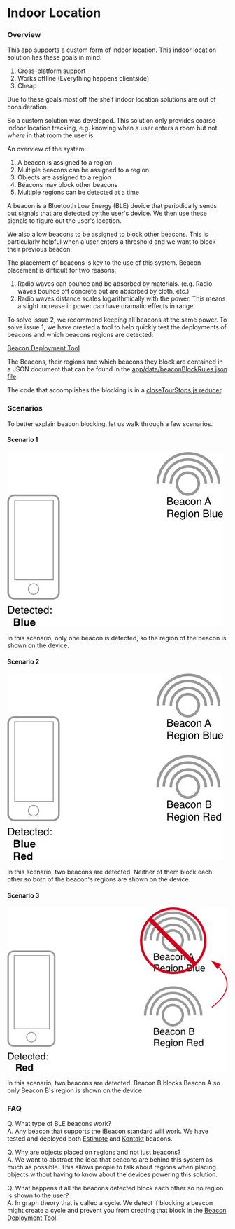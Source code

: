 # Indoor Location

### Overview

This app supports a custom form of indoor location. This indoor location solution has these goals in mind:

1. Cross-platform support
2. Works offline (Everything happens clientside)
3. Cheap

Due to these goals most off the shelf indoor location solutions are out of consideration.

So a custom solution was developed. This solution only provides coarse indoor location tracking, e.g. knowing when a user enters a room but not *where* in that room the user is.

An overview of the system:

1. A beacon is assigned to a region
2. Multiple beacons can be assigned to a region
3. Objects are assigned to a region
4. Beacons may block other beacons
5. Multiple regions can be detected at a time

A beacon is a Bluetooth Low Energy (BLE) device that periodically sends out signals that are detected by the user's device. We then use these signals to figure out the user's location.

We also allow beacons to be assigned to block other beacons. This is particularly helpful when a user enters a threshold and we want to block their previous beacon.

The placement of beacons is key to the use of this system. Beacon placement is difficult for two reasons:

1. Radio waves can bounce and be absorbed by materials. (e.g. Radio waves bounce off concrete but are absorbed by cloth, etc.)
2. Radio waves distance scales logarithmically with the power. This means a slight increase in power can have dramatic effects in range.

To solve issue 2, we recommend keeping all beacons at the same power. To solve issue 1, we have created a tool to help quickly test the deployments of beacons and which beacons regions are detected:

[Beacon Deployment Tool](https://github.com/NordicMuseum/BeaconDeploymentTool)

The Beacons, their regions and which beacons they block are contained in a JSON document that can be found in the [app/data/beaconBlockRules.json file](../app/data/beaconBlockRules.json).

The code that accomplishes the blocking is in a [closeTourStops.js reducer](../app/reducers/closeTourStops.js).

### Scenarios

To better explain beacon blocking, let us walk through a few scenarios.

#### Scenario 1
![Scenario 1](assets/scenarioOne@2x.png)

In this scenario, only one beacon is detected, so the region of the beacon is shown on the device.

#### Scenario 2
![Scenario 2](assets/scenarioTwo@2x.png)

In this scenario, two beacons are detected. Neither of them block each other so both of the beacon's regions are shown on the device.

#### Scenario 3
![Scenario 3](assets/scenarioThree@2x.png)

In this scenario, two beacons are detected. Beacon B blocks Beacon A so only Beacon B's region is shown on the device.

### FAQ

Q. What type of BLE beacons work?  
A. Any beacon that supports the iBeacon standard will work. We have tested and deployed both [Estimote](https://estimote.com/products/) and [Kontakt](https://kontakt.io) beacons.

Q. Why are objects placed on regions and not just beacons?  
A. We want to abstract the idea that beacons are behind this system as much as possible. This allows people to talk about regions when placing objects without having to know about the devices powering this solution.

Q. What happens if all the beacons detected block each other so no region is shown to the user?   
A. In graph theory that is called a cycle. We detect if blocking a beacon might create a cycle and prevent you from creating that block in the [Beacon Deployment Tool](https://github.com/NordicMuseum/BeaconDeploymentTool).
